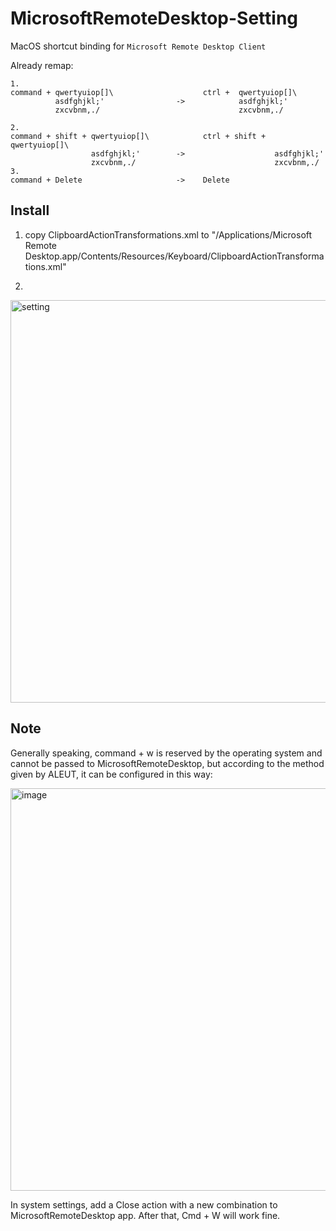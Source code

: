 # MicrosoftRemoteDesktop-Setting
MacOS shortcut binding for `Microsoft Remote Desktop Client`

Already remap:
```shell
1.
command + qwertyuiop[]\                    ctrl +  qwertyuiop[]\
          asdfghjkl;'                ->            asdfghjkl;'
          zxcvbnm,./                               zxcvbnm,./

2.
command + shift + qwertyuiop[]\            ctrl + shift +  qwertyuiop[]\
                  asdfghjkl;'        ->                    asdfghjkl;'
                  zxcvbnm,./                               zxcvbnm,./
3.
command + Delete                     ->    Delete
```

Install
-------


1. copy ClipboardActionTransformations.xml to "/Applications/Microsoft Remote Desktop.app/Contents/Resources/Keyboard/ClipboardActionTransformations.xml"

2. 
<img width="644" alt="setting" src="https://user-images.githubusercontent.com/23163073/177980597-ae64dcc4-2482-42b5-ba71-af3255889ecf.png">



Note
-------
Generally speaking, command + w is reserved by the operating system and cannot be passed to MicrosoftRemoteDesktop, but according to the method given by ALEUT, it can be configured in this way:

<img width="644" alt="image" src="https://github.com/dezhaoli/MicrosoftRemoteDesktop-Setting/assets/23163073/9dd16997-ac50-4b8e-ac7b-7d5ddabf3dfb">

In system settings, add a Close action with a new combination to MicrosoftRemoteDesktop app. After that, Cmd + W will work fine.
